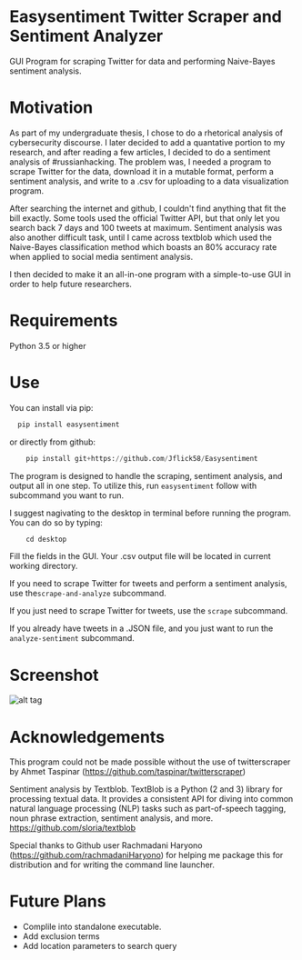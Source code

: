 # Easysentiment Twitter Scraper and Sentiment Analyzer 

GUI Program for scraping Twitter for data and performing Naive-Bayes sentiment analysis. 

# Motivation 

As part of my undergraduate thesis, I chose to do a rhetorical analysis of cybersecurity discourse. I later decided to add a quantative portion to my research, and after reading a few articles, I decided to do a sentiment analysis of #russianhacking. The problem was, I needed a program to scrape Twitter for the data, download it in a mutable format, perform a sentiment analysis, and write to a .csv for uploading to a data visualization program. 

After searching the internet and github, I couldn't find anything that fit the bill exactly. Some tools used the official Twitter API, but that only let you search back 7 days and 100 tweets at maximum. Sentiment analysis was also another difficult task, until I came across textblob which used the Naive-Bayes classification method which boasts an 80% accuracy rate when applied to social media sentiment analysis. 

I then decided to make it an all-in-one program with a simple-to-use GUI in order to help future researchers. 

# Requirements 

Python 3.5 or higher

# Use 

You can install via pip: 

```python
  pip install easysentiment
  ```

or directly from github:

```python
    pip install git+https://github.com/Jflick58/Easysentiment
```

The program is designed to handle the scraping, sentiment analysis, and output all in one step. 
To utilize this, run `easysentiment` follow with subcommand you want to run.

I suggest nagivating to the desktop in terminal before running the program. You can do so by typing:

```python
    cd desktop
```

Fill the fields in the GUI. Your .csv output file will be located in current working directory.

If you need to scrape Twitter for tweets and perform a sentiment analysis, use  the`scrape-and-analyze` subcommand. 

If you just need to scrape Twitter for tweets, use the `scrape` subcommand.

If you already have tweets in a .JSON file, and you just want to run the `analyze-sentiment` subcommand.


# Screenshot

![alt tag](https://github.com/Jflick58/Easysentiment/blob/master/res/Easysentiment%201.2.png)

# Acknowledgements 

This program could not be made possible without the use of twitterscraper by Ahmet Taspinar (https://github.com/taspinar/twitterscraper)

Sentiment analysis by Textblob. TextBlob is a Python (2 and 3) library for processing textual data. It provides a consistent API for diving into common natural language processing (NLP) tasks such as part-of-speech tagging, noun phrase extraction, sentiment analysis, and more. https://github.com/sloria/textblob

Special thanks to Github user Rachmadani Haryono (https://github.com/rachmadaniHaryono) for helping me package this for distribution and for writing the command line launcher. 

# Future Plans 

- Complile into standalone executable. 
- Add exclusion terms 
- Add location parameters to search query
